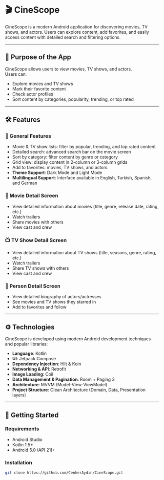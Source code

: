 # 🎬 CineScope

CineScope is a modern Android application for discovering movies, TV shows, and actors. Users can explore content, add favorites, and easily access content with detailed search and filtering options.

---

## 🌟 Purpose of the App

CineScope allows users to view movies, TV shows, and actors.  
Users can:

- Explore movies and TV shows
- Mark their favorite content
- Check actor profiles
- Sort content by categories, popularity, trending, or top rated

---

## 🛠️ Features

### 🔎 General Features
- Movie & TV show lists: filter by popular, trending, and top rated content
- Detailed search: advanced search bar on the movie screen
- Sort by category: filter content by genre or category
- Grid view: display content in 2-column or 3-column grids
- Add to favorites: movies, TV shows, and actors
- **Theme Support**: Dark Mode and Light Mode
- **Multilingual Support**: Interface available in English, Turkish, Spanish, and German

### 🎥 Movie Detail Screen
- View detailed information about movies (title, genre, release date, rating, etc.)
- Watch trailers
- Share movies with others
- View cast and crew

### 📺 TV Show Detail Screen
- View detailed information about TV shows (title, seasons, genre, rating, etc.)
- Watch trailers
- Share TV shows with others
- View cast and crew

### 👤 Person Detail Screen
- View detailed biography of actors/actresses
- See movies and TV shows they starred in
- Add to favorites and follow


---

## ⚙️ Technologies

CineScope is developed using modern Android development techniques and popular libraries:

- **Language**: Kotlin
- **UI**: Jetpack Compose
- **Dependency Injection**: Hilt & Koin
- **Networking & API**: Retrofit
- **Image Loading**: Coil
- **Data Management & Pagination**: Room + Paging 3
- **Architecture**: MVVM (Model-View-ViewModel)
- **Project Structure**: Clean Architecture (Domain, Data, Presentation layers)

---

## 🚀 Getting Started

### Requirements

- Android Studio
- Kotlin 1.5+
- Android 5.0 (API 21)+

### Installation

```bash
git clone https://github.com/CenkerAydin/CineScope.git

